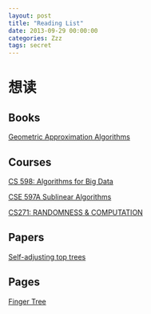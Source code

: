 ```yaml
---
layout: post
title: "Reading List"
date: 2013-09-29 00:00:00
categories: Zzz
tags: secret
---
```


# 想读

## Books

[Geometric Approximation Algorithms
](http://citeseerx.ist.psu.edu/viewdoc/download?doi=10.1.1.110.9927&rep=rep1&type=pdf)

## Courses

[CS 598: Algorithms for Big Data](https://courses.engr.illinois.edu/cs598csc/fa2014/)

[CSE 597A Sublinear Algorithms](http://www.cse.psu.edu/~sxr48/sublinear-course/)

[CS271: RANDOMNESS & COMPUTATION](http://www.cs.berkeley.edu/~sinclair/cs271/f11.html)

## Papers

[Self-adjusting top trees](http://www.cs.princeton.edu/~rwerneck/papers/TW05-self-adjusting-top-tree.pdf)

## Pages

[Finger Tree](https://hackage.haskell.org/package/fingertree-0.1.1.0/docs/Data-FingerTree.html)

